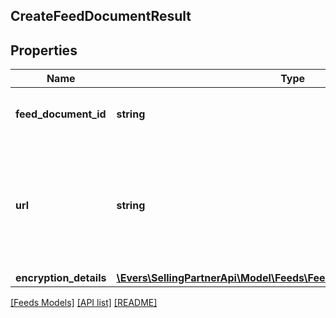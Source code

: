 ## CreateFeedDocumentResult

## Properties

Name | Type | Description | Notes
------------ | ------------- | ------------- | -------------
**feed_document_id** | **string** | The identifier of the feed document. |
**url** | **string** | The presigned URL for uploading the feed contents. This URL expires after 5 minutes. |
**encryption_details** | [**\Evers\SellingPartnerApi\Model\Feeds\FeedDocumentEncryptionDetails**](FeedDocumentEncryptionDetails.md) |  |

[[Feeds Models]](../) [[API list]](../../Api) [[README]](../../../README.md)
